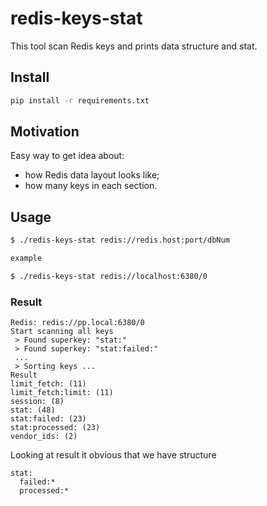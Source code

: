 
redis-keys-stat
===============

This tool scan Redis keys and prints data structure and stat.

## Install

```bash
pip install -r requirements.txt
```

## Motivation

Easy way to get idea about:
 - how Redis data layout looks like;
 - how many keys in each section.


## Usage

```bash
$ ./redis-keys-stat redis://redis.host:port/dbNum

example

$ ./redis-keys-stat redis://localhost:6380/0
```


### Result

```
Redis: redis://pp.local:6380/0
Start scanning all keys
 > Found superkey: "stat:"
 > Found superkey: "stat:failed:"
 ...
 > Sorting keys ...
Result
limit_fetch: (11)
limit_fetch:limit: (11)
session: (8)
stat: (48)
stat:failed: (23)
stat:processed: (23)
vendor_ids: (2)
```

Looking at result it obvious that we have structure

```
stat:
  failed:*
  processed:*
```

